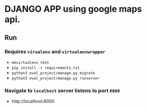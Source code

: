 # DJANGO APP using google maps api. 

## Run

### Requires `virualenv` and `virtualenvwrapper`

-   `mkvirtualenv test`
-   `pip install -r requirements.txt`
-   `python3 eval_project/manage.py migrate`
-   `python3 eval_project/manage.py runserver`


### Navigate to `localhost` server listens to port `8000`

- http://localhost:8000
